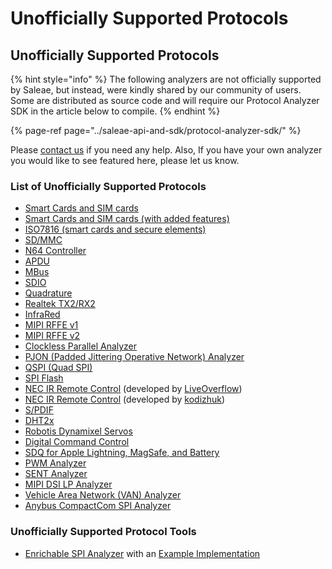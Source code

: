 # Unofficially Supported Protocols

## Unofficially Supported Protocols

{% hint style="info" %}
The following analyzers are not officially supported by Saleae, but instead, were kindly shared by our community of users. Some are distributed as source code and will require our Protocol Analyzer SDK in the article below to compile.
{% endhint %}

{% page-ref page="../saleae-api-and-sdk/protocol-analyzer-sdk/" %}

Please [contact us](https://contact.saleae.com/hc/en-us/requests/new) if you need any help. Also, If you have your own analyzer you would like to see featured here, please let us know.

### **List of Unofficially Supported Protocols**

* [Smart Cards and SIM cards](https://github.com/dirkx/saleae-logic-ISO7816-smartcard-Analyser)
* [Smart Cards and SIM cards \(with added features\)](https://github.com/watsug/saleae-logic-ISO7816-smartcard-Analyser)
* [ISO7816 \(smart cards and secure elements\)](https://github.com/nezza/ISO7816Analyzer)
* [SD/MMC](https://github.com/dirker/sdmmc-analyzer)
* [N64 Controller](https://github.com/lunixbochs/n64-saleae-logic)
* [APDU](https://github.com/zwizwa/sl-apdu)
* [MBus](https://github.com/lab11/MBusAnalzyer)
* [SDIO](https://github.com/ewfuentes/SaleaeSDIOAnalyzer)
* [Quadrature](https://github.com/dirkx/Quadrature-Saleae-Analyser)
* [Realtek TX2/RX2](https://github.com/pzl/Saleae-Realtek-T-RX2)
* [InfraRed](https://github.com/procule/IRAnalyzer)
* [MIPI RFFE v1](https://github.com/alejmrm/RFFEAnalyzer)
* [MIPI RFFE v2](https://github.com/blargony/RFFEAnalyzer)
* [Clockless Parallel Analyzer](https://github.com/Zweikeks/saleae-logic-SimpleParallelNoClock-Analyzer)
* [PJON \(Padded Jittering Operative Network\) Analyzer](https://github.com/aperepel/saleae-pjon-protocol-analyzer)
* [QSPI \(Quad SPI\)](https://github.com/dedicatedcomputing/saleae_qspi)
* [SPI Flash](https://github.com/kasjer/saleae_spiflash)
* [NEC IR Remote Control](https://github.com/LiveOverflow/NECAnalyzer) \(developed by [LiveOverflow](https://github.com/LiveOverflow)\)
* [NEC IR Remote Control](https://github.com/kodizhuk/Salae-Logic-NEC-Analyzer) \(developed by [kodizhuk](https://github.com/kodizhuk)\)
* [S/PDIF](https://github.com/pfrench42/saleae_spdif)
* [DHT2x](https://github.com/jakeson21/DHT2xProtocolAnalyzer)
* [Robotis Dynamixel Servos](https://github.com/KurtE/SaleaeDynamixelAnalyzer)
* [Digital Command Control](https://www.ejberg.dk/portfolio/saleae-dcc-decoder/)
* [SDQ for Apple Lightning, MagSafe, and Battery](https://github.com/nezza/SDQAnalyzer)  
* [PWM Analyzer](https://github.com/dustin/logic-pwm)
* [SENT Analyzer](https://github.com/melexis/SENTAnalyzer)
* [MIPI DSI LP Analyzer](https://github.com/stawiski/Saleae-MIPI-DSI-LP-Analyzer)
* [Vehicle Area Network \(VAN\) Analyzer](https://github.com/morcibacsi/VanAnalyzer)
* [Anybus CompactCom SPI Analyzer](https://github.com/hms-networks/AbccSpiAnalyzer)

### Unofficially Supported Protocol Tools

* [Enrichable SPI Analyzer](https://github.com/coddingtonbear/saleae-enrichable-spi-analyzer) with an [Example Implementation](https://github.com/coddingtonbear/saleae-scriptable-spi-analyzer/blob/master/examples/custom_class.py)

